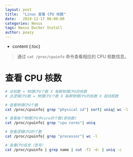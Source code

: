 ```yaml
---
layout: post
title:  "Linux 查看 CPU 核数"
date:   2019-12-17 00:00:00
categories: Nexus
tags: Nexus Docker Install
author: poazy
---
```


* content
{:toc}
> 通过 `cat /proc/cpuinfo` 命令查看相应的 CPU 核数信息。



# 查看 CPU 核数

```bash
# 总核数 = 物理CPU个数 X 每颗物理CPU的核数 
# 总逻辑CPU数 = 物理CPU个数 X 每颗物理CPU的核数 X 超线程数

# 查看物理CPU个数
cat /proc/cpuinfo| grep "physical id"| sort| uniq| wc -l

# 查看每个物理CPU中core的个数(即核数)
cat /proc/cpuinfo| grep "cpu cores"| uniq

# 查看逻辑CPU的个数
cat /proc/cpuinfo| grep "processor"| wc -l

# 查看CPU信息（型号）
cat /proc/cpuinfo | grep name | cut -f2 -d: | uniq -c
```









